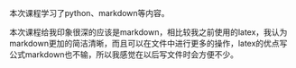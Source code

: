 本次课程学习了python、markdown等内容。

本次课程给我印象很深的应该是markdown，相比较我之前使用的latex，我认为markdown更加的简洁清晰，而且可以在文件中进行更多的操作，latex的优点写公式markdown也不输，所以我感觉在以后写文件时会方便不少。